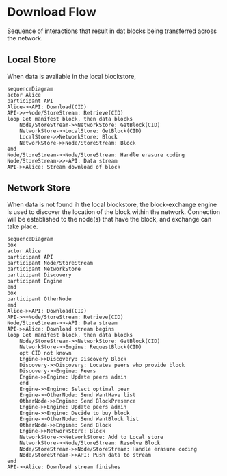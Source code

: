 # Download Flow
Sequence of interactions that result in dat blocks being transferred across the network.

## Local Store
When data is available in the local blockstore,

```mermaid
sequenceDiagram
actor Alice
participant API
Alice->>API: Download(CID)
API->>+Node/StoreStream: Retrieve(CID)
loop Get manifest block, then data blocks
    Node/StoreStream->>NetworkStore: GetBlock(CID)
    NetworkStore->>LocalStore: GetBlock(CID)
    LocalStore->>NetworkStore: Block
    NetworkStore->>Node/StoreStream: Block
end
Node/StoreStream->>Node/StoreStream: Handle erasure coding
Node/StoreStream->>-API: Data stream
API->>Alice: Stream download of block
```

## Network Store
When data is not found ih the local blockstore, the block-exchange engine is used to discover the location of the block within the network. Connection will be established to the node(s) that have the block, and exchange can take place.

```mermaid
sequenceDiagram
box
actor Alice
participant API
participant Node/StoreStream
participant NetworkStore
participant Discovery
participant Engine
end
box
participant OtherNode
end
Alice->>API: Download(CID)
API->>+Node/StoreStream: Retrieve(CID)
Node/StoreStream->>-API: Data stream
API->>Alice: Download stream begins
loop Get manifest block, then data blocks
    Node/StoreStream->>NetworkStore: GetBlock(CID)
    NetworkStore->>Engine: RequestBlock(CID)
    opt CID not known
    Engine->>Discovery: Discovery Block
    Discovery->>Discovery: Locates peers who provide block
    Discovery->>Engine: Peers
    Engine->>Engine: Update peers admin
    end
    Engine->>Engine: Select optimal peer
    Engine->>OtherNode: Send WantHave list
    OtherNode->>Engine: Send BlockPresence
    Engine->>Engine: Update peers admin
    Engine->>Engine: Decide to buy block
    Engine->>OtherNode: Send WantBlock list
    OtherNode->>Engine: Send Block
    Engine->>NetworkStore: Block
    NetworkStore->>NetworkStore: Add to Local store
    NetworkStore->>Node/StoreStream: Resolve Block
    Node/StoreStream->>Node/StoreStream: Handle erasure coding
    Node/StoreStream->>API: Push data to stream
end
API->>Alice: Download stream finishes
```

